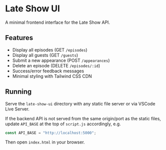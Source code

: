 # Late Show UI

A minimal frontend interface for the Late Show API.

## Features

* Display all episodes (GET `/episodes`)
* Display all guests (GET `/guests`)
* Submit a new appearance (POST `/appearances`)
* Delete an episode (DELETE `/episodes/:id`)
* Success/error feedback messages
* Minimal styling with Tailwind CSS CDN

## Running

Serve the `late-show-ui` directory with any static file server or via VSCode Live Server.

If the backend API is not served from the same origin/port as the static files, update `API_BASE` at the top of `script.js` accordingly, e.g.

```js
const API_BASE = "http://localhost:5000";
```

Then open `index.html` in your browser.
